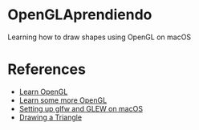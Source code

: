 # OpenGLAprendiendo

Learning how to draw shapes using OpenGL on macOS

# References

* [Learn OpenGL](https://learnopengl.com)
* [Learn some more OpenGL](https://open.gl)
* [Setting up glfw and GLEW on macOS](https://www.youtube.com/watch?v=Tz0dq2krCW8)
* [Drawing a Triangle](https://www.youtube.com/watch?v=EIpxcNl2WJU)
